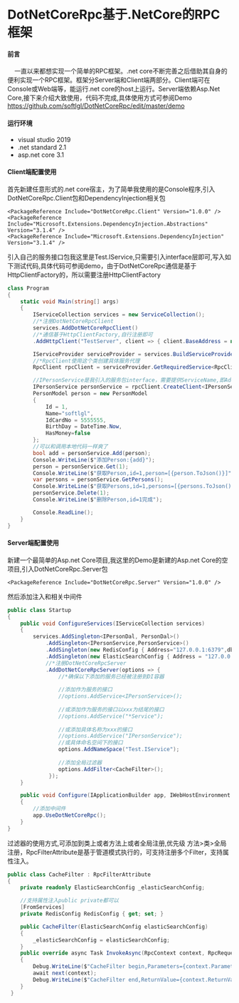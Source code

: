 # DotNetCoreRpc基于.NetCore的RPC框架

#### 前言
&nbsp;&nbsp;&nbsp;&nbsp;一直以来都想实现一个简单的RPC框架。.net core不断完善之后借助其自身的便利实现一个RPC框架。框架分Server端和Client端两部分。Client端可在Console或Web端等，能运行.net core的host上运行。Server端依赖Asp.Net Core,接下来介绍大致使用，代码不完成,具体使用方式可参阅Demo https://github.com/softlgl/DotNetCoreRpc/edit/master/demo

#### 运行环境
<ul>
    <li>visual studio 2019</li>
    <li>.net standard 2.1</li>
    <li>asp.net core 3.1</li>
</ul>

#### Client端配置使用
首先新建任意形式的.net core宿主，为了简单我使用的是Console程序,引入DotNetCoreRpc.Client包和DependencyInjection相关包
```
<PackageReference Include="DotNetCoreRpc.Client" Version="1.0.0" />
<PackageReference Include="Microsoft.Extensions.DependencyInjection.Abstractions" Version="3.1.4" />
<PackageReference Include="Microsoft.Extensions.DependencyInjection" Version="3.1.4" />
```
引入自己的服务接口包我这里是Test.IService,只需要引入interface层即可,写入如下测试代码,具体代码可参阅demo，由于DotNetCoreRpc通信是基于HttpClientFactory的，所以需要注册HttpClientFactory
```cs
class Program
{
    static void Main(string[] args)
    {
        IServiceCollection services = new ServiceCollection();
        //*注册DotNetCoreRpcClient
        services.AddDotNetCoreRpcClient()
        //*通信基于HttpClientFactory,自行注册即可
        .AddHttpClient("TestServer", client => { client.BaseAddress = new Uri("http://localhost:34047/"); });

        IServiceProvider serviceProvider = services.BuildServiceProvider();
        //*RpcClient使用这个类创建具体服务代理
        RpcClient rpcClient = serviceProvider.GetRequiredService<RpcClient>();

        //IPersonService是我引入的服务包interface，需要提供ServiceName,即AddHttpClient的名称
        IPersonService personService = rpcClient.CreateClient<IPersonService>("TestServer");
        PersonModel person = new PersonModel
        {
            Id = 1,
            Name="softlgl",
            IdCardNo = 5555555,
            BirthDay = DateTime.Now,
            HasMoney=false
        };
        //可以和调用本地代码一样爽了
        bool add = personService.Add(person);
        Console.WriteLine($"添加Person:{add}");
        person = personService.Get(1);
        Console.WriteLine($"获取Person,id=1,person=[{person.ToJson()}]");
        var persons = personService.GetPersons();
        Console.WriteLine($"获取Persons,id=1,persons=[{persons.ToJson()}]");
        personService.Delete(1);
        Console.WriteLine($"删除Person,id=1完成");

        Console.ReadLine();
    }
}
```
#### Server端配置使用

新建一个最简单的Asp.net Core项目,我这里的Demo是新建的Asp.net Core的空项目,引入DotNetCoreRpc.Server包
```
<PackageReference Include="DotNetCoreRpc.Server" Version="1.0.0" />
```
然后添加注入和相关中间件
```cs
public class Startup
{
    public void ConfigureServices(IServiceCollection services)
    {
        services.AddSingleton<IPersonDal, PersonDal>()
            .AddSingleton<IPersonService,PersonService>()
            .AddSingleton(new RedisConfig { Address="127.0.0.1:6379",db=10 })
            .AddSingleton(new ElasticSearchConfig { Address = "127.0.0.1:9200" })
            //*注册DotNetCoreRpcServer
            .AddDotNetCoreRpcServer(options => {
                //*确保以下添加的服务已经被注册到DI容器
                
                //添加作为服务的接口
                //options.AddService<IPersonService>();
                
                //或添加作为服务的接口以xxx为结尾的接口
                //options.AddService("*Service");
                
                //或添加具体名称为xxx的接口
                //options.AddService("IPersonService");
                //或具体命名空间下的接口
                options.AddNameSpace("Test.IService");
                
                //添加全局过滤器
                options.AddFilter<CacheFilter>();
             });
    }

    public void Configure(IApplicationBuilder app, IWebHostEnvironment env)
    {
        //添加中间件
        app.UseDotNetCoreRpc();
    }
}
```
过滤器的使用方式,可添加到类上或者方法上或者全局注册,优先级 方法>类>全局注册，RpcFilterAttribute是基于管道模式执行的，可支持注册多个Filter，支持属性注入。
```cs
public class CacheFilter : RpcFilterAttribute
{
    private readonly ElasticSearchConfig _elasticSearchConfig;

    //支持属性注入public private都可以
    [FromServices]
    private RedisConfig RedisConfig { get; set; }

    public CacheFilter(ElasticSearchConfig elasticSearchConfig)
    {
        _elasticSearchConfig = elasticSearchConfig;
    }
    public override async Task InvokeAsync(RpcContext context, RpcRequestDelegate next)
    {
        Debug.WriteLine($"CacheFilter begin,Parameters={context.Parameters}");
        await next(context);
        Debug.WriteLine($"CacheFilter end,ReturnValue={context.ReturnValue.ToJson()}");
    }
 }
```
